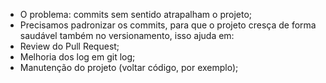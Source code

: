* O problema: commits sem sentido atrapalham o projeto;
* Precisamos padronizar os commits, para que o projeto cresça de forma saudável também no versionamento, isso ajuda em:
* Review do Pull Request;
* Melhoria dos log em git log;
* Manutenção do projeto (voltar código, por exemplo);